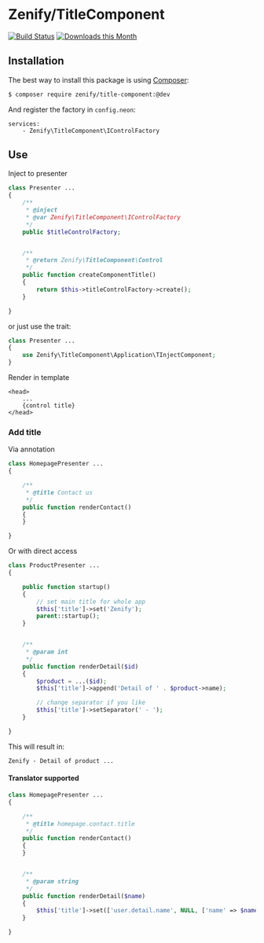 # Zenify/TitleComponent

[![Build Status](https://travis-ci.org/Zenify/TitleComponent.svg?branch=master)](https://travis-ci.org/Zenify/TitleComponent)
[![Downloads this Month](https://img.shields.io/packagist/dm/zenify/title-component.svg)](https://packagist.org/packages/zenify/title-component)


## Installation

The best way to install this package is using [Composer](http://getcomposer.org/):

```sh
$ composer require zenify/title-component:@dev
```

And register the factory in `config.neon`:

```neon
services:
	- Zenify\TitleComponent\IControlFactory
```


## Use

Inject to presenter

```php
class Presenter ...
{
	/**
	 * @inject
	 * @var Zenify\TitleComponent\IControlFactory
	 */
	public $titleControlFactory;


	/**
	 * @return Zenify\TitleComponent\Control
	 */
	public function createComponentTitle()
	{
		return $this->titleControlFactory->create();
	}

}
```

or just use the trait:

```php
class Presenter ...
{
	use Zenify\TitleComponent\Application\TInjectComponent;
}
```

Render in template

```smarty
<head>
	...
	{control title}
</head>
```

### Add title

Via annotation

```php
class HomepagePresenter ...
{

	/**
	 * @title Contact us
	 */
	public function renderContact()
	{
	}

}
```

Or with direct access

```php
class ProductPresenter ...
{

	public function startup()
   	{
   	    // set main title for whole app
   		$this['title']->set('Zenify');
		parent::startup();
   	}


	/**
	 * @param int
	 */
	public function renderDetail($id)
	{
		$product = ...($id);
		$this['title']->append('Detail of ' . $product->name);

		// change separator if you like
		$this['title']->setSeparator(' - ');
	}

}
```

This will result in:

```
Zenify - Detail of product ...
```

#### Translator supported

```php
class HomepagePresenter ...
{

	/**
	 * @title homepage.contact.title
	 */
	public function renderContact()
	{
	}


	/**
	 * @param string
	 */
	public function renderDetail($name)
	{
		$this['title']->set(['user.detail.name', NULL, ['name' => $name]]);
	}

}
```
